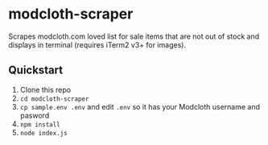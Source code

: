 # modcloth-scraper

Scrapes modcloth.com loved list for sale items that are not out of stock and
displays in terminal (requires iTerm2 v3+ for images).


## Quickstart

1. Clone this repo
2. `cd modcloth-scraper`
3. `cp sample.env .env` and edit `.env` so it has your Modcloth username and pasword
4. `npm install`
5. `node index.js`

